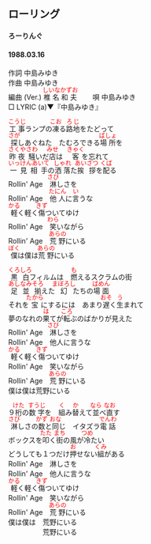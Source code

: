<style type="text/css">
	ruby{
	    ruby-position: over;
	}
	ruby > rt{font-size: 12px;color:red;}
	p{font:16px;font-size: '楷体'}
</style>
## ローリング
#### ろーりんぐ
#### 1988.03.16


作詞     中島みゆき  
作曲      中島みゆき  
編曲 (Ver.) <ruby><rb>椎名和夫</rb><rp>(</rp><rt>しいなかずお</rt><rp>)</rp></ruby>　　 
唄     中島みゆき   
□ LYRIC (a)▼『中島みゆき』　   
   
<ruby><rb>工事</rb><rp>(</rp><rt>こうじ</rt><rp>)</rp></ruby>ランプの<ruby><rb>凍</rb><rp>(</rp><rt>こお</rt><rp>)</rp></ruby>る<ruby><rb>路地</rb><rp>(</rp><rt>ろじ</rt><rp>)</rp></ruby>をたどって   
<ruby><rb>探</rb><rp>(</rp><rt>さが</rt><rp>)</rp></ruby>しあぐねた　たむろできる<ruby><rb>場所</rb><rp>(</rp><rt>ばしょ</rt><rp>)</rp></ruby>を   
<ruby><rb>昨夜</rb><rp>(</rp><rt>さくや</rt><rp>)</rp></ruby><ruby><rb>騒</rb><rp>(</rp><rt>さわ</rt><rp>)</rp></ruby>いだ<ruby><rb>店</rb><rp>(</rp><rt>みせ</rt><rp>)</rp></ruby>は　<ruby><rb>客</rb><rp>(</rp><rt>きゃく</rt><rp>)</rp></ruby>を忘れて   
<ruby><rb>一見相手</rb><rp>(</rp><rt>いっけんあいて</rt><rp>)</rp></ruby>の<ruby><rb>洒落</rb><rp>(</rp><rt>しゃれ</rt><rp>)</rp></ruby>た<ruby><rb>挨拶</rb><rp>(</rp><rt>あいさつ</rt><rp>)</rp></ruby>を<ruby><rb>配</rb><rp>(</rp><rt>くば</rt><rp>)</rp></ruby>る   
Rollin' Age　<ruby><rb>淋</rb><rp>(</rp><rt>さび</rt><rp>)</rp></ruby>しさを   
Rollin' Age　<ruby><rb>他人</rb><rp>(</rp><rt>たにん</rt><rp>)</rp></ruby>に<ruby><rb>言</rb><rp>(</rp><rt>い</rt><rp>)</rp></ruby>うな   
<ruby><rb>軽</rb><rp>(</rp><rt>かる</rt><rp>)</rp></ruby>く軽く<ruby><rb>傷</rb><rp>(</rp><rt>きず</rt><rp>)</rp></ruby>ついてゆけ   
Rollin' Age　<ruby><rb>笑</rb><rp>(</rp><rt>わら</rt><rp>)</rp></ruby>いながら   
Rollin' Age　<ruby><rb>荒野</rb><rp>(</rp><rt>あらの</rt><rp>)</rp></ruby>にいる   
<ruby><rb>僕</rb><rp>(</rp><rt>ぼく</rt><rp>)</rp></ruby>は僕は<ruby><rb>荒野</rb><rp>(</rp><rt>あらの</rt><rp>)</rp></ruby>にいる   
   
<ruby><rb>黒白</rb><rp>(</rp><rt>くろしろ</rt><rp>)</rp></ruby>フィルムは　<ruby><rb>燃</rb><rp>(</rp><rt>も</rt><rp>)</rp></ruby>えるスクラムの街   
<ruby><rb>足</rb><rp>(</rp><rt>あし</rt><rp>)</rp></ruby><ruby><rb>並揃</rb><rp>(</rp><rt>なみそろ</rt><rp>)</rp></ruby>えた<ruby><rb>幻</rb><rp>(</rp><rt>まぼろし</rt><rp>)</rp></ruby>たちの<ruby><rb>場面</rb><rp>(</rp><rt>ばめん</rt><rp>)</rp></ruby>   
それを<ruby><rb>宝</rb><rp>(</rp><rt>たから</rt><rp>)</rp></ruby>にするには　あまり<ruby><rb>遅</rb><rp>(</rp><rt>おそ</rt><rp>)</rp></ruby>く<ruby><rb>生</rb><rp>(</rp><rt>う</rt><rp>)</rp></ruby>まれて   
夢のなれの<ruby><rb>果</rb><rp>(</rp><rt>は</rt><rp>)</rp></ruby>てが<ruby><rb>転</rb><rp>(</rp><rt>ころ</rt><rp>)</rp></ruby>ぶのばかりが見えた   
Rollin' Age　<ruby><rb>淋</rb><rp>(</rp><rt>さび</rt><rp>)</rp></ruby>しさを   
Rollin' Age　他人に言うな   
<ruby><rb>軽</rb><rp>(</rp><rt>かる</rt><rp>)</rp></ruby>く軽く<ruby><rb>傷</rb><rp>(</rp><rt>きず</rt><rp>)</rp></ruby>ついてゆけ   
Rollin' Age　笑いながら   
Rollin' Age　<ruby><rb>荒野</rb><rp>(</rp><rt>あらの</rt><rp>)</rp></ruby>にいる   
僕は僕は荒野にいる   
   
９<ruby><rb>桁</rb><rp>(</rp><rt>けた</rt><rp>)</rp></ruby>の<ruby><rb>数字</rb><rp>(</rp><rt>すうじ</rt><rp>)</rp></ruby>を　<ruby><rb>組</rb><rp>(</rp><rt>く</rt><rp>)</rp></ruby>み<ruby><rb>替</rb><rp>(</rp><rt>か</rt><rp>)</rp></ruby>えて<ruby><rb>並</rb><rp>(</rp><rt>なら</rt><rp>)</rp></ruby>べ<ruby><rb>直</rb><rp>(</rp><rt>なお</rt><rp>)</rp></ruby>す   
<ruby><rb>淋</rb><rp>(</rp><rt>さび</rt><rp>)</rp></ruby>しさの<ruby><rb>数</rb><rp>(</rp><rt>かず</rt><rp>)</rp></ruby>と<ruby><rb>同</rb><rp>(</rp><rt>おな</rt><rp>)</rp></ruby>じ　イタズラ<ruby><rb>電話</rb><rp>(</rp><rt>でんわ</rt><rp>)</rp></ruby>   
ボックスを<ruby><rb>叩</rb><rp>(</rp><rt>たた</rt><rp>)</rp></ruby>く<ruby><rb>街</rb><rp>(</rp><rt>まち</rt><rp>)</rp></ruby>の風が<ruby><rb>冷</rb><rp>(</rp><rt>つめ</rt><rp>)</rp></ruby>たい   
どうしても１つだけ<ruby><rb>押</rb><rp>(</rp><rt>お</rt><rp>)</rp></ruby>せない<ruby><rb>組</rb><rp>(</rp><rt>くみ</rt><rp>)</rp></ruby>がある   
Rollin' Age　淋しさを   
Rollin' Age　他人に言うな   
<ruby><rb>軽</rb><rp>(</rp><rt>かる</rt><rp>)</rp></ruby>く軽く<ruby><rb>傷</rb><rp>(</rp><rt>きず</rt><rp>)</rp></ruby>ついてゆけ   
Rollin' Age　笑いながら   
Rollin' Age　<ruby><rb>荒野</rb><rp>(</rp><rt>あらの</rt><rp>)</rp></ruby>にいる   
僕は僕は　荒野にいる   
　　　　　荒野にいる   